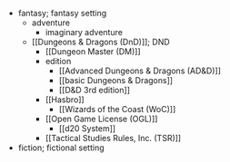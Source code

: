 - fantasy; fantasy setting
    - adventure
        - imaginary adventure
    - [[Dungeons & Dragons (DnD)]]; DND
        - [[Dungeon Master (DM)]]
        - edition
            - [[Advanced Dungeons & Dragons (AD&D)]]
            - [[basic Dungeons & Dragons]]
            - [[D&D 3rd edition]]
        - [[Hasbro]]
            - [[Wizards of the Coast (WoC)]]
        - [[Open Game License (OGL)]]
            - [[d20 System]]
        - [[Tactical Studies Rules, Inc. (TSR)]]
- fiction; fictional setting

